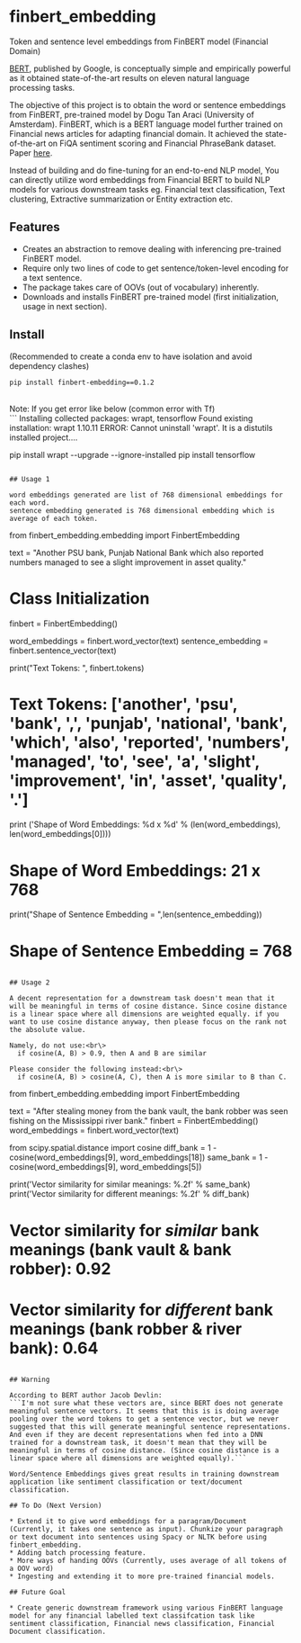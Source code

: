 # finbert_embedding
Token and sentence level embeddings from FinBERT model (Financial Domain)

[BERT](https://arxiv.org/abs/1810.04805), published by Google, is conceptually simple and empirically powerful as it obtained state-of-the-art results on eleven natural language processing tasks.  

The objective of this project is to obtain the word or sentence embeddings from FinBERT, pre-trained model by Dogu Tan Araci (University of Amsterdam). FinBERT, which is a BERT language model further trained on Financial news articles for adapting financial domain. It achieved the state-of-the-art on FiQA sentiment scoring and Financial PhraseBank dataset. Paper [here](https://arxiv.org/abs/1908.10063).

Instead of building and do fine-tuning for an end-to-end NLP model, You can directly utilize word embeddings from Financial BERT to build NLP models for various downstream tasks eg. Financial text classification, Text clustering, Extractive summarization or Entity extraction etc.



## Features
* Creates an abstraction to remove dealing with inferencing pre-trained FinBERT model.
* Require only two lines of code to get sentence/token-level encoding for a text sentence.
* The package takes care of OOVs (out of vocabulary) inherently.
* Downloads and installs FinBERT pre-trained model (first initialization, usage in next section).

## Install
(Recommended to create a conda env to have isolation and avoid dependency clashes)

```
pip install finbert-embedding==0.1.2
```
<br>
Note: If you get error like below (common error with Tf)<br>
```
Installing collected packages: wrapt, tensorflow 
  Found existing installation: wrapt 1.10.11
ERROR: Cannot uninstall 'wrapt'. It is a distutils installed project....

pip install wrapt --upgrade --ignore-installed
pip install tensorflow
```

## Usage 1

word embeddings generated are list of 768 dimensional embeddings for each word.
sentence embedding generated is 768 dimensional embedding which is average of each token.

```
from finbert_embedding.embedding import FinbertEmbedding

text = "Another PSU bank, Punjab National Bank which also reported numbers managed to see a slight improvement in asset quality."

# Class Initialization
finbert = FinbertEmbedding()

word_embeddings = finbert.word_vector(text)
sentence_embedding = finbert.sentence_vector(text)

print("Text Tokens: ", finbert.tokens)
# Text Tokens:  ['another', 'psu', 'bank', ',', 'punjab', 'national', 'bank', 'which', 'also', 'reported', 'numbers', 'managed', 'to', 'see', 'a', 'slight', 'improvement', 'in', 'asset', 'quality', '.']

print ('Shape of Word Embeddings: %d x %d' % (len(word_embeddings), len(word_embeddings[0])))
# Shape of Word Embeddings: 21 x 768

print("Shape of Sentence Embedding = ",len(sentence_embedding))
# Shape of Sentence Embedding =  768
```

## Usage 2

A decent representation for a downstream task doesn't mean that it will be meaningful in terms of cosine distance. Since cosine distance is a linear space where all dimensions are weighted equally. if you want to use cosine distance anyway, then please focus on the rank not the absolute value.

Namely, do not use:<br\>
  if cosine(A, B) > 0.9, then A and B are similar

Please consider the following instead:<br\>
  if cosine(A, B) > cosine(A, C), then A is more similar to B than C.

```
from finbert_embedding.embedding import FinbertEmbedding

text = "After stealing money from the bank vault, the bank robber was seen fishing on the Mississippi river bank."
finbert = FinbertEmbedding()
word_embeddings = finbert.word_vector(text)

from scipy.spatial.distance import cosine
diff_bank = 1 - cosine(word_embeddings[9], word_embeddings[18])
same_bank = 1 - cosine(word_embeddings[9], word_embeddings[5])

print('Vector similarity for  similar  meanings:  %.2f' % same_bank)
print('Vector similarity for different meanings:  %.2f' % diff_bank)

# Vector similarity for  *similar*  bank meanings (bank vault & bank robber):  0.92
# Vector similarity for *different* bank meanings (bank robber & river bank):  0.64
```

## Warning

According to BERT author Jacob Devlin:
```I'm not sure what these vectors are, since BERT does not generate meaningful sentence vectors. It seems that this is is doing average pooling over the word tokens to get a sentence vector, but we never suggested that this will generate meaningful sentence representations. And even if they are decent representations when fed into a DNN trained for a downstream task, it doesn't mean that they will be meaningful in terms of cosine distance. (Since cosine distance is a linear space where all dimensions are weighted equally).```

Word/Sentence Embeddings gives great results in training downstream application like sentiment classification or text/document classification.

## To Do (Next Version)

* Extend it to give word embeddings for a paragram/Document (Currently, it takes one sentence as input). Chunkize your paragraph or text document into sentences using Spacy or NLTK before using finbert_embedding.
* Adding batch processing feature.
* More ways of handing OOVs (Currently, uses average of all tokens of a OOV word)
* Ingesting and extending it to more pre-trained financial models.

## Future Goal

* Create generic downstream framework using various FinBERT language model for any financial labelled text classifcation task like sentiment classification, Financial news classification, Financial Document classification.
